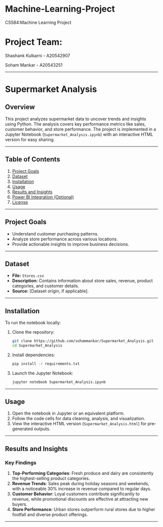 # Machine-Learning-Project
CS584:Machine Learning Project

# Project Team:

Shashank Kulkarni - A20542907

Soham Mankar - A20543251

---

# Supermarket Analysis

## Overview

This project analyzes supermarket data to uncover trends and insights using Python. The analysis covers key performance metrics like sales, customer behavior, and store performance. The project is implemented in a Jupyter Notebook (`Supermarket_Analysis.ipynb`) with an interactive HTML version for easy sharing.

---

## Table of Contents

1. [Project Goals](#project-goals)  
2. [Dataset](#dataset)  
3. [Installation](#installation)  
4. [Usage](#usage)  
5. [Results and Insights](#results-and-insights)  
6. [Power BI Integration (Optional)](#power-bi-integration-optional)  
7. [License](#license)

---

## Project Goals

- Understand customer purchasing patterns.  
- Analyze store performance across various locations.  
- Provide actionable insights to improve business decisions.

---

## Dataset

- **File:** `Stores.csv`  
- **Description:** Contains information about store sales, revenue, product categories, and customer details.  
- **Source:** [Dataset origin, if applicable].

---

## Installation

To run the notebook locally:

1. Clone the repository:  
   ```bash
   git clone https://github.com/sohammankar/Supermarket_Analysis.git
   cd Supermarket_Analysis
   ```

2. Install dependencies:  
   ```bash
   pip install -r requirements.txt
   ```

3. Launch the Jupyter Notebook:  
   ```bash
   jupyter notebook Supermarket_Analysis.ipynb
   ```

---

## Usage

1. Open the notebook in Jupyter or an equivalent platform.  
2. Follow the code cells for data cleaning, analysis, and visualization.  
3. View the interactive HTML version (`Supermarket_Analysis.html`) for pre-generated outputs.

---

## Results and Insights

### Key Findings

1. **Top-Performing Categories**: Fresh produce and dairy are consistently the highest-selling product categories.  
2. **Revenue Trends**: Sales peak during holiday seasons and weekends, with a noticeable 30% increase in revenue compared to regular days.  
3. **Customer Behavior**: Loyal customers contribute significantly to revenue, while promotional discounts are effective at attracting new buyers.  
4. **Store Performance**: Urban stores outperform rural stores due to higher footfall and diverse product offerings.

---

